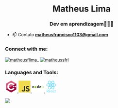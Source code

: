 <h1 align="center">Matheus Lima</h1>
<h3 align="center">Dev em aprendizagem👨🏿‍💻</h3>

- 📫 Contato **matheusfrancisco1103@gmail.com**

<h3 align="left">Connect with me:</h3>
<p align="left">
<a href="https://twitter.com/matheusflima_" target="blank"><img align="center" src="https://img.icons8.com/nolan/64/twitter.png" alt="matheusflima_" height="30" width="30" /></a>
<a href="https://instagram.com/matheussfrl" target="blank"><img align="center" src="https://img.icons8.com/nolan/64/instagram-new.png" alt="matheussfrl" height="30" width="30" /></a>
</p>
<h3 align="left">Languages and Tools:</h3>
<p align="left"> <a href="https://www.w3schools.com/cpp/" target="_blank"> <img src="https://raw.githubusercontent.com/devicons/devicon/master/icons/cplusplus/cplusplus-original.svg" alt="cplusplus" width="40" height="40"/> </a> <a href="https://developer.mozilla.org/en-US/docs/Web/JavaScript" target="_blank"> <img src="https://raw.githubusercontent.com/devicons/devicon/master/icons/javascript/javascript-original.svg" alt="javascript" width="40" height="40"/> </a> <a href="https://nodejs.org" target="_blank"> <img src="https://raw.githubusercontent.com/devicons/devicon/master/icons/nodejs/nodejs-original-wordmark.svg" alt="nodejs" width="40" height="40"/> </a> <a href="https://reactjs.org/" target="_blank"> <img src="https://raw.githubusercontent.com/devicons/devicon/master/icons/react/react-original-wordmark.svg" alt="react" width="40" height="40"/> </a> </p>

<a href="https://github.com/matheus1103">
  <img align="center" src="https://github-readme-stats.anuraghazra1.vercel.app/api/top-langs/?username=matheus1103&layout=compact&theme=radical" />
</a>
